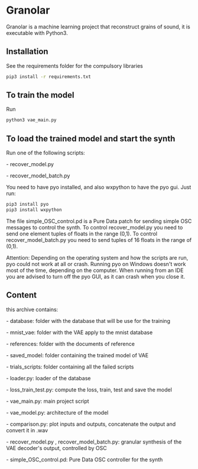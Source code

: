 # Granolar

Granolar is a machine learning project that reconstruct grains of sound, it is executable with Python3.

## Installation

See the requirements folder for the compulsory libraries

```bash
pip3 install -r requirements.txt
```

## To train the model

Run

```bash
python3 vae_main.py
```

## To load the trained model and start the synth
Run one of the following scripts:

\- recover_model.py

\- recover_model_batch.py

You need to have pyo installed, and also wxpython to have the pyo gui. Just run:

```bash
pip3 install pyo
pip3 install wxpython
```
The file simple_OSC_control.pd is a Pure Data patch for sending simple OSC messages to control the synth. To control recover_model.py you need to send one element tuples of floats in the range (0,1). To control recover_model_batch.py you need to send tuples of 16 floats in the range of (0,1).

Attention: Depending on the operating system and how the scripts are run, pyo could not work at all or crash. Running pyo on Windows doesn't work most of the time, depending on the computer. When running from an IDE you are advised to turn off the pyo GUI, as it can crash when you close it.

## Content

this archive contains:

\- database: folder with the database that will be use for the training

\- mnist_vae: folder with the VAE apply to the mnist database

\- references: folder with the documents of reference

\- saved_model: folder containing the trained model of VAE

\- trials_scripts: folder containing all the failed scripts

\- loader.py: loader of the database

\- loss_train_test.py: compute the loss, train, test and save the model

\- vae_main.py: main project script

\- vae_model.py: architecture of the model

\- comparison.py: plot inputs and outputs, concatenate the output and convert it in .wav

\- recover_model.py , recover_model_batch.py: granular synthesis of the VAE decoder's output, controlled by OSC

\- simple_OSC_control.pd: Pure Data OSC controller for the synth

